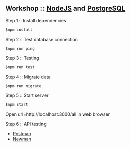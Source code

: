 ## Workshop :: [NodeJS](https://nodejs.org/en/) and [PostgreSQL](https://www.postgresql.org/)

Step 1 :: Install dependencies
```
$npm install
```

Step 2 :: Test database connection
```
$npm run ping
```

Step 3 :: Testing
```
$npm run test
```

Step 4 :: Migrate data
```
$npm run migrate
```

Step 5 :: Start server
```
$npm start
```

Open url=http://localhost:3000/all in web browser

Step 6 :: API testing
* [Postman](https://www.postman.com/)
* [Newman](https://www.npmjs.com/package/newman)

